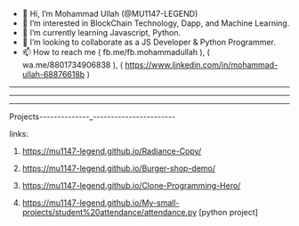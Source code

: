 - 👋 Hi, I’m Mohammad Ullah (@MU1147-LEGEND)
- 👀 I’m interested in BlockChain Technology, Dapp, and Machine Learning.
- 🌱 I’m currently learning Javascript, Python.
- 💞️ I’m looking to collaborate as a JS Developer & Python Programmer.
- 📫 How to reach me ( fb.me/fb.mohammadullah ), ( wa.me/8801734906838 ), ( https://www.linkedin.com/in/mohammad-ullah-68876618b )

<!---
MU1147-LEGEND/MU1147-LEGEND is a ✨ special ✨ repository because its `README.md` (this file) appears on your GitHub profile.
You can click the Preview link to take a look at your changes.
--->

___________________
___________________
___________________

Projects--------------_-----------------------

links:

1. https://mu1147-legend.github.io/Radiance-Copy/

2. https://mu1147-legend.github.io/Burger-shop-demo/

3. https://mu1147-legend.github.io/Clone-Programming-Hero/

4. https://mu1147-legend.github.io/My-small-projects/student%20attendance/attendance.py [python project]
